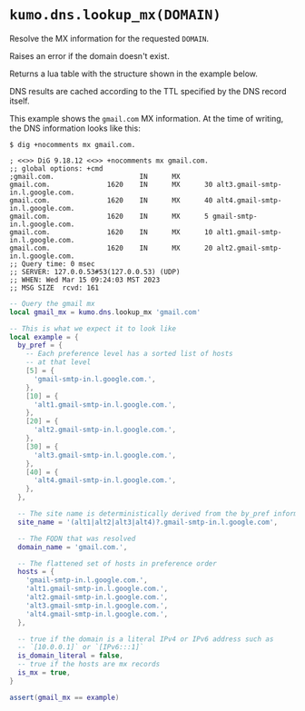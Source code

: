 # `kumo.dns.lookup_mx(DOMAIN)`

Resolve the MX information for the requested `DOMAIN`.

Raises an error if the domain doesn't exist.

Returns a lua table with the structure shown in the example below.

DNS results are cached according to the TTL specified by the DNS record itself.

This example shows the `gmail.com` MX information.  At the time of writing, the
DNS information looks like this:

```console
$ dig +nocomments mx gmail.com.

; <<>> DiG 9.18.12 <<>> +nocomments mx gmail.com.
;; global options: +cmd
;gmail.com.                     IN      MX
gmail.com.              1620    IN      MX      30 alt3.gmail-smtp-in.l.google.com.
gmail.com.              1620    IN      MX      40 alt4.gmail-smtp-in.l.google.com.
gmail.com.              1620    IN      MX      5 gmail-smtp-in.l.google.com.
gmail.com.              1620    IN      MX      10 alt1.gmail-smtp-in.l.google.com.
gmail.com.              1620    IN      MX      20 alt2.gmail-smtp-in.l.google.com.
;; Query time: 0 msec
;; SERVER: 127.0.0.53#53(127.0.0.53) (UDP)
;; WHEN: Wed Mar 15 09:24:03 MST 2023
;; MSG SIZE  rcvd: 161
```

```lua
-- Query the gmail mx
local gmail_mx = kumo.dns.lookup_mx 'gmail.com'

-- This is what we expect it to look like
local example = {
  by_pref = {
    -- Each preference level has a sorted list of hosts
    -- at that level
    [5] = {
      'gmail-smtp-in.l.google.com.',
    },
    [10] = {
      'alt1.gmail-smtp-in.l.google.com.',
    },
    [20] = {
      'alt2.gmail-smtp-in.l.google.com.',
    },
    [30] = {
      'alt3.gmail-smtp-in.l.google.com.',
    },
    [40] = {
      'alt4.gmail-smtp-in.l.google.com.',
    },
  },

  -- The site name is deterministically derived from the by_pref information
  site_name = '(alt1|alt2|alt3|alt4)?.gmail-smtp-in.l.google.com',

  -- The FQDN that was resolved
  domain_name = 'gmail.com.',

  -- The flattened set of hosts in preference order
  hosts = {
    'gmail-smtp-in.l.google.com.',
    'alt1.gmail-smtp-in.l.google.com.',
    'alt2.gmail-smtp-in.l.google.com.',
    'alt3.gmail-smtp-in.l.google.com.',
    'alt4.gmail-smtp-in.l.google.com.',
  },

  -- true if the domain is a literal IPv4 or IPv6 address such as
  -- `[10.0.0.1]` or `[IPv6:::1]`
  is_domain_literal = false,
  -- true if the hosts are mx records
  is_mx = true,
}

assert(gmail_mx == example)
```
